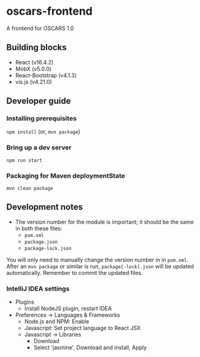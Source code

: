 # oscars-frontend

A frontend for OSCARS 1.0

## Building blocks
- React (v16.4.2)
- MobX (v5.0.0)
- React-Bootstrap (v4.1.3)
- vis.js (v4.21.0)


## Developer guide

### Installing prerequisites

`npm install` (or, `mvn package`)

### Bring up a dev server 

`npm run start`

### Packaging for Maven deploymentState 

`mvn clean package`

## Development notes

- The version number for the module is important; it should be the same in both these files:
  - `pom.xml`
  - `package.json` 
  - `package-lock.json` 
  
You will only need to manually change the version number in in `pom.xml`. 
After an `mvn package` or similar is run, `package[-lock].json` will be updated
automatically. Remember to commit the updated files.

 

### IntelliJ IDEA settings 

- Plugins
  - Install NodeJS plugin, restart IDEA  
- Preferences -> Languages & Frameworks
  - Node.js and NPM: Enable
  - Javascript: Set project language to React JSX
  - Javascript -> Libraries
    - Download
    - Select 'jasmine', Download and install, Apply
